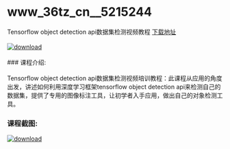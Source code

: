# www_36tz_cn__5215244
Tensorflow object detection api数据集检测视频教程
[下载地址](http://www.36tz.cn/article/5215244 "下载地址")
<br/></br>[![download](http://36tz.cn/muke_img/2020_09_1-24-300x205.png "下载地址")](http://www.36tz.cn/article/5215244 "下载地址")
<br/></br>### 课程介绍:<br/></br>Tensorflow object detection api数据集检测视频培训教程：此课程从应用的角度出发，讲述如何利用深度学习框架tensorflow object detection api来检测自己的数据集，提供了专用的图像标注工具，让初学者入手应用，做出自己的对象检测工具。

### 课程截图:
[![download](http://36tz.cn/muke_img/2020_09_2-23.png "下载地址")](http://www.36tz.cn/article/5215244 "下载地址")
